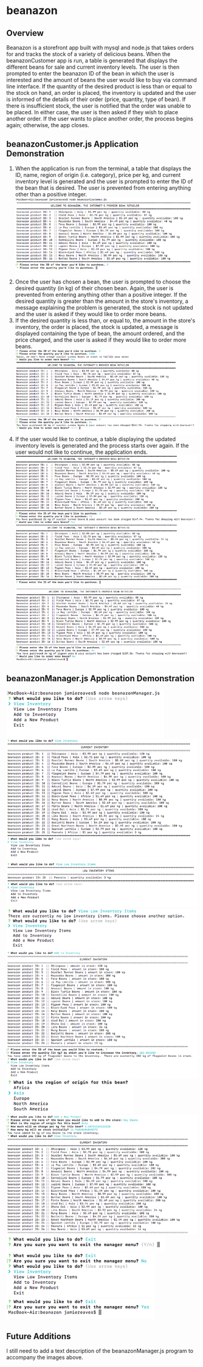 # beanazon

## Overview

Beanazon is a storefront app built with mysql and node.js that takes orders for and tracks the stock of a variety of delicious beans. When the beanazonCustomer app is run, a table is generated that displays the different beans for sale and current inventory levels. The user is then prompted to enter the beanazon ID of the bean in which the user is interested and the amount of beans the user would like to buy via command line interface. If the quantity of the desired product is less than or equal to the stock on hand, an order is placed, the inventory is updated and the user is informed of the details of their order (price, quantity, type of bean). If there is insufficient stock, the user is notified that the order was unable to be placed.  In either case, the user is then asked if they wish to place another order. If the user wants to place another order, the process begins again; otherwise, the app closes.

## beanazonCustomer.js Application Demonstration

1. When the application is run from the terminal, a table that displays the ID, name, region of origin (i.e. category), price per kg, and current inventory level is generated and the user is prompted to enter the ID of the bean that is desired. The user is prevented from entering anything other than a positive integer.
![First Example](/images/readme1.png)
1. Once the user has chosen a bean, the user is prompted to choose the desired quantity (in kg) of their chosen bean. Again, the user is prevented from entering anything other than a positive integer.  If the desired quantity is greater than the amount in the store's inventory, a message explaining the problem is generated, the stock is not updated and the user is asked if they would like to order more beans.
1. If the desired quantity is less than, or equal to, the amount in the store's inventory, the order is placed, the stock is updated, a message is displayed containing the type of bean, the amount ordered, and the price charged, and the user is asked if they would like to order more beans.
![Second Example](/images/readme2.png)
1. If the user would like to continue, a table displaying the updated inventory levels is generated and the process starts over again. If the user would not like to continue, the application ends.
![Third Example](/images/readme3.png)
![Fourth Example](/images/readme4.png)

## beanazonManager.js Application Demonstration
![Fifth Example](/images/readme5.png)
![Sixth Example](/images/readme6.png)
![Seventh Example](/images/readme7.png)
![Eigth Example](/images/readme8.png)
![Ninth Example](/images/readme9.png)
![Tenth Example](/images/readme10.png)
![Eleventh Example](/images/readme11.png)
![Twelfth Example](/images/readme12.png)
![Thirteenth Example](/images/readme13.png)
![Fourteenth Example](/images/readme14.png)


## Future Additions

I still need to add a text description of the beanazonManager.js program to accompany the images above.
